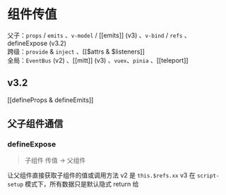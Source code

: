 # 组件传值

父子：`props` / `emits` 、`v-model` / [[emits]] (v3) 、`v-bind` / `refs` 、defineExpose (v3.2)  
跨级：`provide` & `inject` 、[[$attrs & $listeners]]  
全局：`EventBus` (v2) 、[[mitt]] (v3) 、`vuex`、`pinia` 、[[teleport]]  

## v3.2 
 [[defineProps & defineEmits]] 

## 父子组件通信
### defineExpose
> 子组件 传值 → 父组件

让父组件直接获取子组件的值或调用方法
	v2 是 `this.$refs.xx`
	v3 在 `script-setup` 模式下，所有数据只是默认隐式 return 给 <template /> 使用，不会暴露到组件外，所以父组件是无法直接通过挂载 `ref` 变量获取子组件的数据。
```js
// vue3.2 示例

// 子组件 声明
const msg = 'Hello';
// 暴露
defineExpose({ 
	msg,
	...
});

// 父组件
<Index ref="son"></Index>
const son = ref(null);
console.log(son.value.msg); // Hello

// ----------------------------------

// vue2 示例

// 子组件有个show方法
show();

// 父组件
<Index ref="son"></Index>
this.$refs['son'].show();
```
## 跨级组件通信
###  \$attrs & \$listeners   
> `$attrs` 负责捡漏 `props` 没有接收的属性

>[!warning]  v3 把 `$listeners ` 合并到 `$attrs` 中

```js
// v3 引入使用
const attrs = useAttrs();
```

### provide ` & ` inject
![](https://gcore.jsdelivr.net/gh/itangqiao/pic@main/blog/image-20230808060407957.webp)

```ts
#父组件声明
import type {InjectionKey} from 'vue' // vue3为provide提供的标注类型
... // 导入provide

const key = Symbol() as InjectionKey<string>;  // 字符串类型
provide(key, name) // 上面设定的传string类型

#某个后代组件使用
... // 导入inject
let name = inject(key);

------------------- v3传响应式: 需要改的地方 -----------------------
const key = Symbol() as InjectionKey<Ref<string>>;  // 字符串类型
let name = ref('xxx'); 
provide(key, name); // 一样, 不需要name.value
```
